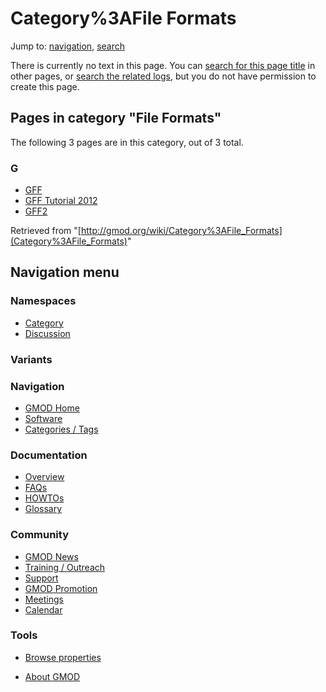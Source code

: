 



<span id="top"></span>




# <span dir="auto">Category%3AFile Formats</span>






Jump to: [navigation](#mw-navigation), [search](#p-search)




There is currently no text in this page. You can [search for this page
title](Special%3ASearch/File_Formats "Special:Search/File Formats") in
other pages, or <span class="plainlinks"><a
href="http://gmod.org/mediawiki/index.php?title=Special:Log&amp;page=Category%3AFile_Formats"
class="external text" rel="nofollow">search the related logs</a></span>,
but you do not have permission to create this page.




## Pages in category "File Formats"

The following 3 pages are in this category, out of 3 total.



### G

- [GFF](GFF "GFF")
- [GFF Tutorial 2012](GFF_Tutorial_2012 "GFF Tutorial 2012")
- [GFF2](GFF2 "GFF2")





Retrieved from
"[http://gmod.org/wiki/Category%3AFile_Formats](Category%3AFile_Formats)"





## Navigation menu



### Namespaces

- <span id="ca-nstab-category"><a
  href="http://gmod.org/mediawiki/index.php?title=Category%3AFile_Formats&amp;action=edit&amp;redlink=1"
  accesskey="c" title="View the category page [c]">Category</a></span>
- <span id="ca-talk"><a
  href="http://gmod.org/mediawiki/index.php?title=Category_talk:File_Formats&amp;action=edit&amp;redlink=1"
  accesskey="t"
  title="Discussion about the content page [t]">Discussion</a></span>


### 

### Variants[](#)








<a href="Main_Page"
style="background-image: url(../images/GMOD-cogs.png);"
title="Visit the main page"></a>


### Navigation



- <span id="n-GMOD-Home">[GMOD Home](Main_Page)</span>
- <span id="n-Software">[Software](GMOD_Components)</span>
- <span id="n-Categories-.2F-Tags">[Categories /
  Tags](Categories)</span>




### Documentation



- <span id="n-Overview">[Overview](Overview)</span>
- <span id="n-FAQs">[FAQs](Category%3AFAQ)</span>
- <span id="n-HOWTOs">[HOWTOs](Category%3AHOWTO)</span>
- <span id="n-Glossary">[Glossary](Glossary)</span>




### Community



- <span id="n-GMOD-News">[GMOD News](GMOD_News)</span>
- <span id="n-Training-.2F-Outreach">[Training /
  Outreach](Training_and_Outreach)</span>
- <span id="n-Support">[Support](Support)</span>
- <span id="n-GMOD-Promotion">[GMOD Promotion](GMOD_Promotion)</span>
- <span id="n-Meetings">[Meetings](Meetings)</span>
- <span id="n-Calendar">[Calendar](Calendar)</span>




### Tools

- <span id="t-smwbrowselink"><a href="Special%3ABrowse/Category%3AFile_Formats" rel="smw-browse">Browse
  properties</a></span>



- <span id="footer-places-about">[About
  GMOD](GMOD%3AAbout "GMOD%3AAbout")</span>

<!-- -->




